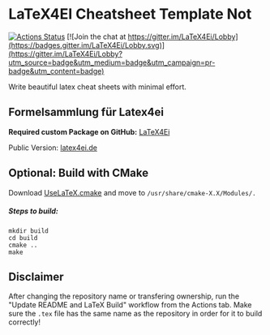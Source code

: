 # LaTeX4EI Cheatsheet Template Not

[![Actions Status](https://github.com/latex4ei/CheatsheetTemplatNopte/workflows/CI/badge.svg)](https://github.com/latex4ei/CheatsheetTemplate)
[![Join the chat at https://gitter.im/LaTeX4Ei/Lobby](https://badges.gitter.im/LaTeX4Ei/Lobby.svg)](https://gitter.im/LaTeX4Ei/Lobby?utm_source=badge&utm_medium=badge&utm_campaign=pr-badge&utm_content=badge)

Write beautiful latex cheat sheets with minimal effort.

## Formelsammlung für Latex4ei

**Required custom Package on GitHub:** [LaTeX4Ei](https://github.com/latex4ei/latex4ei-packages)

Public Version: [latex4ei.de](http://latex4ei.de)

## Optional: Build with CMake

Download [UseLaTeX.cmake](https://cmake.org/Wiki/CMakeUserUseLATEX) and move to `/usr/share/cmake-X.X/Modules/.`

##### Steps to build:

```shell
mkdir build
cd build
cmake ..
make
```
## Disclaimer

After changing the repository name or transfering ownership, run the "Update README and LaTeX Build" workflow from the Actions tab.
Make sure the `.tex` file has the same name as the repository in order for it to build correctly!
